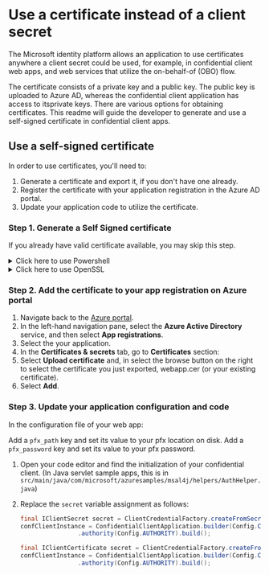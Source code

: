 # Use a certificate instead of a client secret

The Microsoft identity platform allows an application to use certificates anywhere a client secret could be used, for example, in confidential client web apps, and web services that utilize the on-behalf-of (OBO) flow.

The certificate consists of a private key and a public key. The public key is uploaded to Azure AD, whereas the confidential client application has access to itsprivate keys. There are various options for obtaining certificates. This readme will guide the developer to generate and use a self-signed certificate in confidential client apps.

## Use a self-signed certificate

In order to use certificates, you'll need to:

1. Generate a certificate and export it, if you don't have one already.
1. Register the certificate with your application registration in the Azure AD portal.
1. Update your application code to utilize the certificate.

### Step 1. Generate a Self Signed certificate

If you already have valid certificate available, you may skip this step.

<details>
<summary>Click here to use Powershell</summary>

To generate a new self-signed certificate, we will use the [New-SelfSignedCertificate](https://docs.microsoft.com/powershell/module/pkiclient/new-selfsignedcertificate) Powershell command.

1. Open PowerShell and run `New-SelfSignedCertificate` command with the following parameters to create a new self-signed certificate that will be stored in the **current user** certificate store on your computer:

```PowerShell
$cert=New-SelfSignedCertificate -Subject "/CN=webapp" -CertStoreLocation "Cert:\CurrentUser\My"  -KeyExportPolicy Exportable -KeySpec Signature
```

1. Export this certificate using the "Manage User Certificate" MMC snap-in accessible from the Windows Control Panel. You can also add other options to generate the certificate in a different store such as the **Computer** or **service** store (See [How to: View Certificates with the MMC Snap-in](https://docs.microsoft.com/dotnet/framework/wcf/feature-details/how-to-view-certificates-with-the-mmc-snap-in)) for more details.

Export one with private key as webapp.pfx and another as webapp.cer without private key.
</details>

<details>
<summary>Click here to use OpenSSL</summary>

Type the following in a terminal.

```PowerShell
openssl req -x509 -newkey rsa:4096 -sha256 -days 365 -keyout webapp.key -out webapp.cer -nodes -batch

Generating a RSA private key
...........................................................................................................................................................................................................................................................++++
......................................................................................................++++
writing new private key to 'webapp.key'
----- 
```

Generate the webapp.pfx certificate with below command:

```console
openssl pkcs12 -export -out webapp.pfx -inkey webapp.key -in webapp.cer
```

Enter an export password when prompted and make a note of it.

The following files should be generated: `webapp.key`, `webapp.cer` and `webapp.pfx`.
</details>

### Step 2. Add the certificate to your app registration on Azure portal

1. Navigate back to the [Azure portal](https://portal.azure.com).
1. In the left-hand navigation pane, select the **Azure Active Directory** service, and then select **App registrations**.
1. Select the your application.
1. In the **Certificates & secrets** tab, go to **Certificates** section:
1. Select **Upload certificate** and, in select the browse button on the right to select the certificate you just exported, webapp.cer (or your existing certificate).
1. Select **Add**.

### Step 3. Update your application configuration and code

In the configuration file of your web app:

Add a `pfx_path` key and set its value to your pfx location on disk.
Add a `pfx_password` key and set its value to your pfx password.

1. Open your code editor and find the initialization of your confidential client. (In Java servlet sample apps, this is in `src/main/java/com/microsoft/azuresamples/msal4j/helpers/AuthHelper.java`)
2. Replace the `secret` variable assignment as follows:

    ```java
    final IClientSecret secret = ClientCredentialFactory.createFromSecret(Config.SECRET);
    confClientInstance = ConfidentialClientApplication.builder(Config.CLIENT_ID, secret)
                    .authority(Config.AUTHORITY).build();
    ```

    ```java
    final IClientCertificate secret = ClientCredentialFactory.createFromCertificate(AuthHelper.class.getClassLoader().getResourceAsStream(Config.getProperty("pfx_path")), Config.getProperty("pfx_password"));
    confClientInstance = ConfidentialClientApplication.builder(Config.CLIENT_ID, secret)
                    .authority(Config.AUTHORITY).build();
    ```
